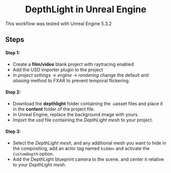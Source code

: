 <div align="center">
<h1>DepthLight in Unreal Engine</h1>
</div>

This workflow was tested with Unreal Engine 5.3.2
## Steps
#### Step 1:
* Create a __film/video__ blank project with raytracing enabled
* Add the USD Importer plugin to the project
* In _project settings_ → _engine_ → _rendering_ change the default _anti aliasing_ method to _FXAA_ to prevent temporal flickering.

#### Step 2:
* Download the __depthlight__ folder containing the .uasset files and place it in the __content__ folder of the project file.
* In Unreal Engine, replace the background image with yours.
* Import the _usd_ file containing the _DepthLight mesh_ to your project.

#### Step 3:
* Select the _DepthLight mesh_, and any additional mesh you want to hide in the compositing, add an actor tag named `hidden` and activate the `CustomDepth` option.
* Add the DepthLight blueprint camera to the scene. and center it relative to your _DepthLight mesh_.
